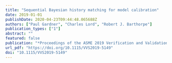 ```yaml
---
title: "Sequential Bayesian history matching for model calibration"
date: 2019-01-01
publishDate: 2020-04-23T09:44:48.065688Z
authors: ["Paul Gardner", "Charles Lord", "Robert J. Barthorpe"]
publication_types: ["1"]
abstract: ""
featured: false
publication: "*Proceedings of the ASME 2019 Verification and Validation Symposium*"
url_pdf: "https://doi.org/10.1115/VVS2019-5149"
doi: "10.1115/VVS2019-5149"
---
```


